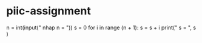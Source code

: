 # piic-assignment
n = int(input(" nhap n = "))
s = 0
for i in range (n + 1):
    s = s + i
print(" s = ", s )
